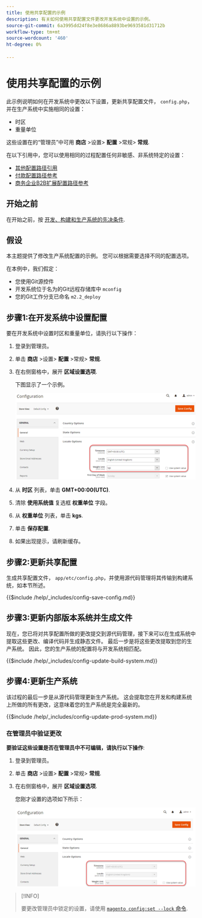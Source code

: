 ```yaml
---
title: 使用共享配置的示例
description: 有关如何使用共享配置文件更改开发系统中设置的示例。
source-git-commit: 6a3995dd24f8e3e8686a8893be9693581d31712b
workflow-type: tm+mt
source-wordcount: '460'
ht-degree: 0%

---
```



# 使用共享配置的示例

此示例说明如何在开发系统中更改以下设置，更新共享配置文件， `config.php`，并在生产系统中实施相同的设置：

- 时区
- 重量单位

这些设置在的“管理员”中可用 **商店** >设置> **配置** >常规> **常规**.

在以下引用中，您可以使用相同的过程配置任何非敏感、非系统特定的设置：

- [其他配置路径引用](../reference/config-reference-general.md)
- [付款配置路径参考](../reference/config-reference-payment.md)
- [商务企业B2B扩展配置路径参考](../reference/config-reference-b2b.md)

## 开始之前

在开始之前，按 [开发、构建和生产系统的先决条件](../deployment/prerequisites.md).

## 假设

本主题提供了修改生产系统配置的示例。 您可以根据需要选择不同的配置选项。

在本例中，我们假定：

- 您使用Git源控件
- 开发系统位于名为的Git远程存储库中 `mconfig`
- 您的Git工作分支已命名 `m2.2_deploy`

## 步骤1:在开发系统中设置配置

要在开发系统中设置时区和重量单位，请执行以下操作：

1. 登录到管理员。
1. 单击 **商店** >设置> **配置** >常规> **常规**.
1. 在右侧窗格中，展开 **区域设置选项**.

   下图显示了一个示例。

   ![在开发系统中设置区域设置选项](../../assets/configuration/split-deploy-set-locale.png)

1. 从 **时区** 列表，单击 **GMT+00:00(UTC)**.
1. 清除 **使用系统值** 复选框 **权重单位** 字段。
1. 从 **权重单位** 列表，单击 **kgs**.
1. 单击 **保存配置**.
1. 如果出现提示，请刷新缓存。

## 步骤2:更新共享配置

生成共享配置文件， `app/etc/config.php`，并使用源代码管理将其传输到构建系统，如本节所述。

{{$include /help/_includes/config-save-config.md}}

## 步骤3:更新内部版本系统并生成文件

现在，您已将对共享配置所做的更改提交到源代码管理，接下来可以在生成系统中提取这些更改、编译代码并生成静态文件。 最后一步是将这些更改提取到您的生产系统。 因此，您的生产系统的配置将与开发系统相匹配。

{{$include /help/_includes/config-update-build-system.md}}

## 步骤4:更新生产系统

该过程的最后一步是从源代码管理更新生产系统。 这会提取您在开发和构建系统上所做的所有更改，这意味着您的生产系统是完全最新的。

{{$include /help/_includes/config-update-prod-system.md}}

### 在管理员中验证更改

**要验证这些设置是否在管理员中不可编辑，请执行以下操作**:

1. 登录到管理员。
1. 单击 **商店** >设置> **配置** >常规> **常规**.
1. 在右侧窗格中，展开 **区域设置选项**.

   您刚才设置的选项如下所示：

   ![配置选项在管理员中不可编辑](../../assets/configuration/split-deploy-not-editable.png)

>[!INFO]
>
>要更改管理员中锁定的设置，请使用 [`magento config:set --lock` 命令](../cli/set-configuration-values.md).

